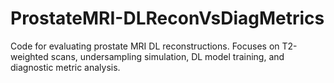 # ProstateMRI-DLReconVsDiagMetrics
Code for evaluating prostate MRI DL reconstructions. Focuses on T2-weighted scans, undersampling simulation, DL model training, and diagnostic metric analysis.
